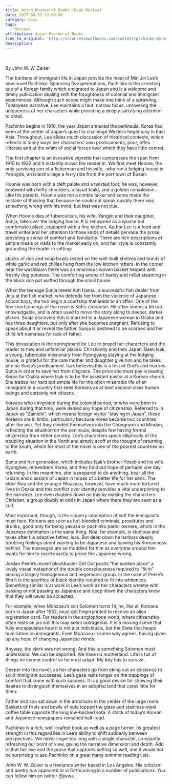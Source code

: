 ```yaml
---
title: Asian Review of Books (Book Review)
date: 2017-04-13 12:00:00
category: News
tags:
  - Reviews
attribution: Asian Review of Books
link_to_original: 'http://asianreviewofbooks.com/content/pachinko-by-min-jin-lee/'
description:
---
```



&nbsp;

By John W. W. Zeiser

The burdens of immigrant life in Japan provide the meat of Min Jin Lee’s new novel Pachinko. Spanning five generations, Pachinko is the arresting tale of a Korean family which emigrated to Japan and is a welcome and timely publication dealing with the fraughtness of colonial and immigrant experiences. Although such scope might make one think of a sprawling, Tolstoyean narrative, Lee maintains a taut, narrow focus, unraveling the uniqueness of her characters while providing a deeply satisfying attention to detail.

Pachinko begins in 1910, the year Japan annexed the peninsula. Korea had been at the center of Japan’s quest to challenge Western hegemony in East Asia. Throughout, Lee elides much discussion of historical contexts, which reflects in many ways her characters’ own predicaments, poor, often illiterate and at the whim of social forces over which they have little control.

The first chapter is an evocative vignette that compresses the span from 1910 to 1932 and it instantly draws the reader in. We first meet Hoonie, the only surviving son of a fisherman and his wife, &nbsp;who run a lodging house in Yeongdo, an island village a ferry ride from the port town of Busan:

Hoonie was born with a cleft palate and a twisted foot; he was, however, endowed with hefty shoulders, a squat build, and a golden complexion…. Like his parents, Hoonie was not a nimble talker and some made the mistake of thinking that because he could not speak quickly there was something wrong with his mind, but that was not true.

When Hoonie dies of tuberculosis, his wife, Yangjin and their daughter, Sunja, take over the lodging house. It is renowned as a sparse but comfortable place, equipped with a fine kitchen. Author Lee is a food and travel writer and her attention to those kinds of details pervade the prose, providing a sense of comfort and familiarity. There are rich descriptions of simple meals or visits to the market early on, and her style is constantly grounding the reader in setting:

stacks of rice and soup bowls rested on the well-built shelves and braids of white garlic and red chilies hung from the low kitchen rafters. In the corner near the washbasin there was an enormous woven basket heaped with freshly dug potatoes. The comforting aroma of barley and millet steaming in the black rice pot wafted through the small house.

When the teenage Sunja meets Koh Hansu, a successful fish dealer from Jeju at the fish market, who defends her from the violence of Japanese school boys, the two begin a courtship that leads to an affair. One of the few shortcomings of the novel is Koh’s character. He often seems a bit too knowledgable, and is often used to move the story along to deeper, darker places. Sunja discovers Koh is married to a Japanese woman in Osaka and has three daughters, but only after she becomes pregnant. Refusing to speak about it or reveal the father, Sunja is destined to be scorned and her child left nameless for lack of father.

This devastation is the springboard for Lee to propel her characters and the reader to new and unfamiliar places: Christianity and then Japan. Baek Isak, a young, tubercular missionary from Pyongyang staying at the lodging house, is grateful for the care mother and daughter give him and he takes pity on Sunja’s predicament. Isak believes this is a test of God’s and marries Sunja in order to save her from disgrace. The price she must pay is leaving Korea for Osaka where Isak is to be the assistant pastor at a Korean church. She trades her hard but simple life for the often miserable life of an immigrant in a country that sees Koreans as at best second-class human beings and certainly not citizens.

Koreans who emigrated during the colonial period, or who were born in Japan during that time, were denied any hope of citizenship. Referred to in Japan as “Zainichi”, which means foreign visitor “staying in Japan”, these Koreans are in limbo, particularly because Korea became two countries after the war. Yet they divided themselves into the Chongryon and Mindan, reflecting the situation on the peninsula, despite few having formal citizenship from either country. Lee’s characters speak elliptically of the troubling situation in the North and simply scoff at the thought of returning to the South, which for most of the novel is one of the poorest countries on earth.

Sunja and her generation, which includes Isak’s brother Yoseb and his wife Kyunghee, remembers Korea, and they hold out hope of perhaps one day returning. In the meantime, she is prepared to do anything, bear all the racism and classism of Japan in hopes of a better life for her sons. The elder Noa and the younger Moazasu, however, have much more tortured lives in Osaka and this conflict over identity provides a vital underpinning to the narrative. Lee even doubles down on this by making the characters Christian, a group doubly at odds in Japan where there they are seen as a cult.

Most important, though, is the slippery conception of self the immigrants must face. Koreans are seen as hot-blooded criminals, prostitutes and drunks, good only for being yakuza or pachinko parlor owners, which in the Japanese estimation is the same thing. Noa, for example, is studious and takes after his adoptive father, Isak. But deep down he harbors deeply troubling feelings about wanting to be Japanese and leaving his Koreanness behind. The messages are so muddled for him as everyone around him wants for him to excel exactly to prove the Japanese wrong.

Jordan Peele’s recent blockbuster Get Out posits “the sunken place” a lovely visual metaphor of the double consciousness required to “fit in” among a largely homogenous and hegemonic group. In the case of Peele’s film it is the sacrifice of black identity required to fit into whiteness. Something similar is at work in Lee’s work as her characters wrestle with passing or not passing as Japanese and deep down the characters know that they will never be accepted.

For example, when Moazasu’s son Solomon turns 14, he, like all Koreans born in Japan after 1952, must get fingerprinted to receive an alien registration card. For readers in the anglophone world, where citizenship often rests on jus soli this may seem outrageous. It is a moving scene that fully encapsulates how it is not just individuals, but the State that heaps humiliation on immigrants. Even Moazasu in some way agrees, having given up any hope of changing Japanese minds:

Anyway, the clerk was not wrong. And this is something Solomon must understand. We can be deported. We have no motherland. Life is full of things he cannot control so he must adapt. My boy has to survive.

Deeper into the novel, as her characters go from eking out an existence to solid immigrant successes, Lee’s gaze rests longer on the trappings of comfort that come with such success. It is a good device for showing their desires to distinguish themselves in an adopted land that cares little for them:

Father and son sat down in the armchairs in the center of the large room. Baskets of fruits and bowls of nuts topped the glass and stainless-steel coffee table opposite the long low-backed sofa. A stack of today’s Korean and Japanese newspapers remained half-read.

Pachinko is a rich, well-crafted book as well as a page turner. Its greatest strength in this regard lies in Lee’s ability to shift suddenly between perspectives. We never linger too long with a single character, constantly refreshing our point of view, giving the narrative dimension and depth. Add to that her eye and the prose that captures setting so well, and it would not be surprising to see Pachinko on a great many summer reading lists.

John W. W. Zeiser is a freelance writer based in Los Angeles. His criticism and poetry has appeared or is forthcoming in a number of publications. You can follow him on twitter @jwwz.

&nbsp;